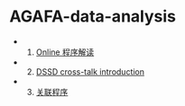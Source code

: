 # AGAFA-data-analysis

  - 1. [Online 程序解读](jupyter/Program.hdml)
  - 2. [DSSD cross-talk introduction](jupyter/Cross_talk.ipynb)
  - 3. [关联程序](correlation)

